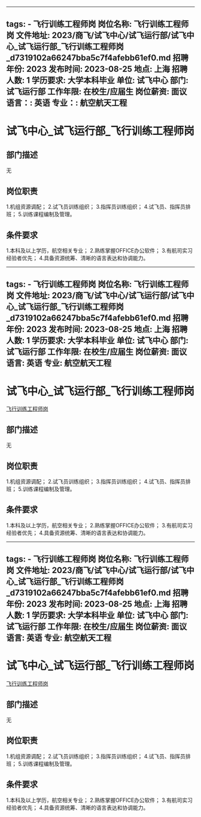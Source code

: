 
---
tags:
    - 飞行训练工程师岗
岗位名称: 飞行训练工程师岗
文件地址: 2023/商飞/试飞中心/试飞运行部/试飞中心_试飞运行部_飞行训练工程师岗_d7319102a66247bba5c7f4afebb61ef0.md
招聘年份: 2023
发布时间: 2023-08-25
地点: 上海
招聘人数: 1
学历要求: 大学本科毕业
单位: 试飞中心
部门: 试飞运行部
工作年限: 在校生/应届生
岗位薪资: 面议
语言：: 英语
专业：: 航空航天工程
---

# 试飞中心_试飞运行部_飞行训练工程师岗

## 部门描述

无

## 岗位职责

1.机组资源调配；
 2.试飞员训练组织；
 3.指挥员训练组织；
 4.试飞员、指挥员排班；
 5.训练课程编制及管理。

 ## 条件要求

1.本科及以上学历，航空相关专业；
 2.熟练掌握OFFICE办公软件；
 3.有航司实习经验者优先；
 4.具备资源统筹、清晰的语言表达和协调能力。

---
tags:
    - 飞行训练工程师岗
岗位名称: 飞行训练工程师岗
文件地址: 2023/商飞/试飞中心/试飞运行部/试飞中心_试飞运行部_飞行训练工程师岗_d7319102a66247bba5c7f4afebb61ef0.md
招聘年份: 2023
发布时间: 2023-08-25
地点: 上海
招聘人数: 1
学历要求: 大学本科毕业
单位: 试飞中心
部门: 试飞运行部
工作年限: 在校生/应届生
岗位薪资: 面议
语言: 英语
专业: 航空航天工程
---

# 试飞中心_试飞运行部_飞行训练工程师岗

[飞行训练工程师岗](http://zhaopin.comac.cc/zp/ct/out/position/positionDetail?planid=d7319102a66247bba5c7f4afebb61ef0)

## 部门描述

无

## 岗位职责

1.机组资源调配；
 2.试飞员训练组织；
 3.指挥员训练组织；
 4.试飞员、指挥员排班；
 5.训练课程编制及管理。

 ## 条件要求

1.本科及以上学历，航空相关专业；
 2.熟练掌握OFFICE办公软件；
 3.有航司实习经验者优先；
 4.具备资源统筹、清晰的语言表达和协调能力。

---
tags:
    - 飞行训练工程师岗
岗位名称: 飞行训练工程师岗
文件地址: 2023/商飞/试飞中心/试飞运行部/试飞中心_试飞运行部_飞行训练工程师岗_d7319102a66247bba5c7f4afebb61ef0.md
招聘年份: 2023
发布时间: 2023-08-25
地点: 上海
招聘人数: 1
学历要求: 大学本科毕业
单位: 试飞中心
部门: 试飞运行部
工作年限: 在校生/应届生
岗位薪资: 面议
语言: 英语
专业: 航空航天工程
---

# 试飞中心_试飞运行部_飞行训练工程师岗

[飞行训练工程师岗](http://zhaopin.comac.cc/zp/ct/out/position/positionDetail?planid=d7319102a66247bba5c7f4afebb61ef0)


## 部门描述

无

## 岗位职责

1.机组资源调配；
 2.试飞员训练组织；
 3.指挥员训练组织；
 4.试飞员、指挥员排班；
 5.训练课程编制及管理。

 ## 条件要求

1.本科及以上学历，航空相关专业；
 2.熟练掌握OFFICE办公软件；
 3.有航司实习经验者优先；
 4.具备资源统筹、清晰的语言表达和协调能力。
